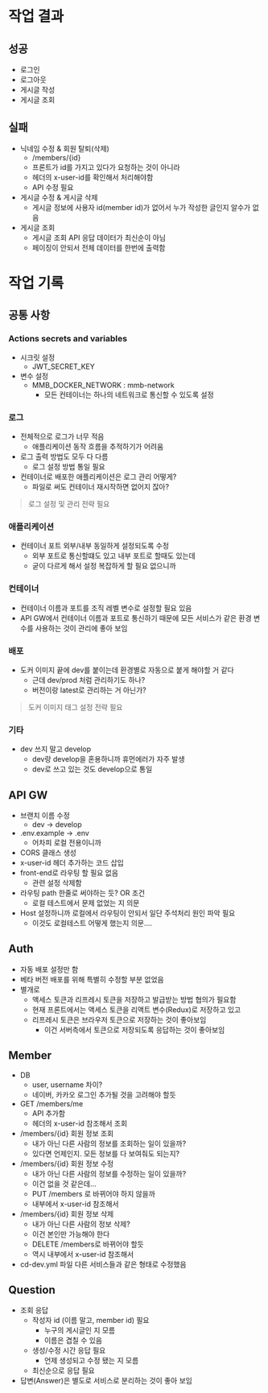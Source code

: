 # 작업 결과

## 성공

- 로그인
- 로그아웃
- 게시글 작성
- 게시글 조회

## 실패

- 닉네임 수정 & 회원 탈퇴(삭제)
    - /members/{id}
    - 프론트가 id를 가지고 있다가 요청하는 것이 아니라
    - 헤더의 x-user-id를 확인해서 처리해야함
    - API 수정 필요
- 게시글 수정 & 게시글 삭제
    - 게시글 정보에 사용자 id(member id)가 없어서 누가 작성한 글인지 알수가 없음
- 게시글 조회
    - 게시글 조회 API 응답 데이터가 최신순이 아님
    - 페이징이 안되서 전체 데이터를 한번에 출력함

# 작업 기록

## 공통 사항

### Actions secrets and variables

- 시크릿 설정
    - JWT_SECRET_KEY
- 변수 설정
    - MMB_DOCKER_NETWORK : mmb-network
        - 모든 컨테이너는 하나의 네트워크로 통신할 수 있도록 설정

### 로그

- 전체적으로 로그가 너무 적음
    - 애플리케이션 동작 흐름을 추적하기가 어려움
- 로그 출력 방법도 모두 다 다름
    - 로그 설정 방법 통일 필요
- 컨테이너로 배포한 애플리케이션은 로그 관리 어떻게?
    - 파일로 써도 컨테이너 재시작하면 없어지 잖아?

> 로그 설정 및 관리 전략 필요

### 애플리케이션

- 컨테이너 포트 외부/내부 동일하게 설정되도록 수정
    - 외부 포트로 통신할떄도 있고 내부 포트로 할때도 있는데
    - 굳이 다르게 해서 설정 복잡하게 할 필요 없으니까

### 컨테이너

- 컨테이너 이름과 포트를 조직 레벨 변수로 설정할 필요 있음
- API GW에서 컨테이너 이름과 포트로 통신하기 때문에 모든 서비스가 같은 환경 변수를 사용하는 것이 관리에 좋아 보임

### 배포

- 도커 이미지 끝에 dev를 붙이는데 환경별로 자동으로 붙게 해야할 거 같다
    - 근데 dev/prod 처럼 관리하기도 하나?
    - 버전이랑 latest로 관리하는 거 아닌가?

> 도커 이미지 태그 설정 전략 필요

### 기타

- dev 쓰지 말고 develop
    - dev랑 develop을 혼용하니까 휴먼에러가 자주 발생
    - dev로 쓰고 있는 것도 develop으로 통일

## API GW

- 브랜치 이름 수정
    - dev -> develop
- .env.example -> .env
    - 어차피 로컬 전용이니까
- CORS 클래스 생성
- x-user-id 헤더 추가하는 코드 삽입
- front-end로 라우팅 할 필요 없음
    - 관련 설정 삭제함
- 라우팅 path 한줄로 써야하는 듯? OR 조건
    - 로컬 테스트에서 문제 없었는 지 의문
- Host 설정하니까 로컬에서 라우팅이 안되서 일단 주석처리 원인 파악 필요
    - 이것도 로컬테스트 어떻게 했는지 의문....

## Auth

- 자동 배포 설정만 함
- 베타 버전 배포를 위해 특별히 수정할 부분 없었음
- 별개로
    - 액세스 토큰과 리프레시 토큰을 저장하고 발급받는 방법 협의가 필요함
    - 현재 프론트에서는 액세스 토큰을 리액트 변수(Redux)로 저장하고 있고
    - 리프레시 토큰은 브라우저 토큰으로 저장하는 것이 좋아보임
        - 이건 서버측에서 토큰으로 저장되도록 응답하는 것이 좋아보임

## Member

- DB
    - user, username 차이?
    - 네이버, 카카오 로그인 추가될 것을 고려해야 할듯
- GET /members/me
    - API 추가함
    - 헤더의 x-user-id 참조해서 조회
- /members/{id} 회원 정보 조회
    - 내가 아닌 다른 사람의 정보를 조회하는 일이 있을까?
    - 있다면 언제인지. 모든 정보를 다 보여줘도 되는지?
- /members/{id} 회원 정보 수정
    - 내가 아닌 다른 사람의 정보를 수정하는 일이 있을까?
    - 이건 없을 것 같은데...
    - PUT /members 로 바뀌어야 하지 않을까
    - 내부에서 x-user-id 참조해서
- /members/{id} 회원 정보 삭제
    - 내가 아닌 다른 사람의 정보 삭제?
    - 이건 본인만 가능해야 한다
    - DELETE /members로 바뀌어야 할듯
    - 역시 내부에서 x-user-id 참조해서
- cd-dev.yml 파일 다른 서비스들과 같은 형태로 수정했음

## Question

- 조회 응답
    - 작성자 id (이름 말고, member id) 필요
        - 누구의 게시글인 지 모름
        - 이름은 겹칠 수 있음
    - 생성/수정 시간 응답 필요
        - 언제 생성되고 수정 됐는 지 모름
    - 최신순으로 응답 필요
- 답변(Answer)은 별도로 서비스로 분리하는 것이 좋아 보임 